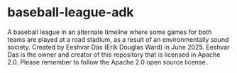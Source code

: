 # baseball-league-adk
A baseball league in an alternate timeline where some games for both teams are played at a road stadium, as a result of an environmentally sound society. Created by Eeshvar Das (Erik Douglas Ward) in June 2025. Eeshvar Das is the owner and creator of this repository that is licensed in Apache 2.0. Please remember to follow the Apache 2.0 open source license.
